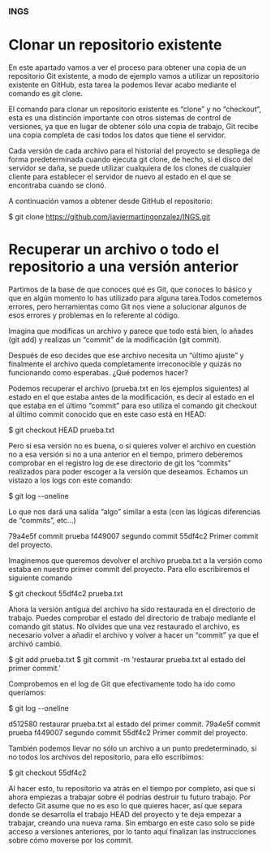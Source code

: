 ### INGS

# Clonar un repositorio existente

En este apartado vamos a ver el proceso para obtener una copia de un repositorio Git existente, a modo de ejemplo vamos a utilizar un repositorio existente en GitHub,  esta tarea la podemos llevar  acabo mediante el comando es git clone.

El comando para clonar un repositorio existente es “clone” y no “checkout“, esta es una distinción importante con otros sistemas de control de versiones, ya que en lugar de obtener sólo una copia de trabajo, Git recibe una copia completa de casi todos los datos que tiene el servidor.

Cada versión de cada archivo para el historial del proyecto se despliega de forma predeterminada cuando ejecuta git clone, de hecho, si el disco del servidor se daña, se puede utilizar cualquiera de los clones de cualquier cliente para establecer el servidor de nuevo al estado en el que se encontraba cuando se clonó.

A continuación vamos a obtener desde GitHub el repositorio:

$ git clone https://github.com/javiermartingonzalez/INGS.git

# Recuperar un archivo o todo el repositorio a una versión anterior

Partimos de la base de que conoces qué es Git, que conoces lo básico y que en algún momento lo has utilizado para alguna tarea.Todos cometemos errores, pero herramientas como Git nos viene a solucionar algunos de esos errores y problemas en lo referente al código.

Imagina que modificas un archivo y parece que todo está bien, lo añades (git add) y realizas un “commit” de la modificación (git commit).

Después de eso decides que ese archivo necesita un “último ajuste” y finalmente el archivo queda completamente irreconocible y quizás no funcionando como esperabas. ¿Qué podemos hacer?

Podemos recuperar el archivo (prueba.txt en los ejemplos siguientes) al estado en el que estaba antes de la modificación, es decir al estado en el que estaba en el último “commit” para eso utiliza el comando git checkout al último commit conocido que en este caso está en HEAD:

$ git checkout HEAD prueba.txt

Pero si esa versión no es buena, o si quieres volver el archivo en cuestión no a esa versión si no a una anterior en el tiempo, primero deberemos comprobar en el registro log de ese directorio de git los “commits” realizados para poder escoger a la versión que deseamos. Echamos un vistazo a los logs con este comando:

$ git log --oneline

Lo que nos dará una salida “algo” similar a esta (con las lógicas diferencias de “commits”, etc…)

79a4e5f commit prueba
f449007 segundo commit
55df4c2 Primer commit del proyecto.

Imaginemos que queremos devolver el archivo prueba.txt a la versión como estaba en nuestro primer commit del proyecto. Para ello escribiremos el siguiente comando

$ git checkout 55df4c2 prueba.txt

Ahora la versión antigua del archivo ha sido restaurada en el directorio de trabajo. Puedes comprobar el estado del directorio de trabajo mediante el comando git status. No olvides que una vez restaurado el archivo, es necesario volver a añadir el archivo y volver a hacer un “commit” ya que el archivó cambió.

$ git add prueba.txt
$ git commit -m 'restaurar prueba.txt al estado del primer commit.'

Comprobemos en el log de Git que efectivamente todo ha ido como queríamos:

$ git log --oneline

d512580 restaurar prueba.txt al estado del primer commit.
79a4e5f commit prueba
f449007 segundo commit
55df4c2 Primer commit del proyecto.

También podemos llevar no sólo un archivo a un punto predeterminado, si no todos los archivos del repositorio, para ello escribimos:

$ git checkout 55df4c2

Al hacer esto, tu repositorio va atrás en el tiempo por completo, así que si ahora empiezas a trabajar sobre él podrías destruir tu futuro trabajo. Por defecto Git asume que no es eso lo que quieres hacer, así que separa donde se desarrolla el trabajo HEAD del proyecto y te deja empezar a trabajar, creando una nueva rama. Sin embargo en este caso solo se pide acceso a versiones anteriores, por lo tanto aquí finalizan las instrucciones sobre cómo moverse por los commit.